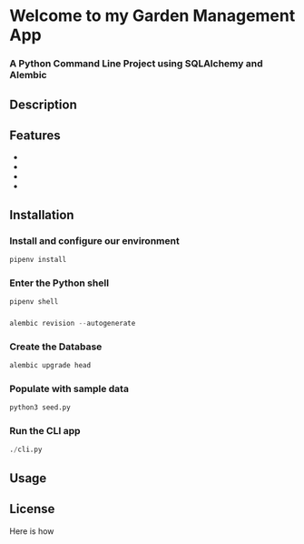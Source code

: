 
# Welcome to my Garden Management App
### A Python Command Line Project using SQLAlchemy and Alembic

## Description

## Features
+
+
+
+

## Installation

### Install and configure our environment
```python
pipenv install
```
### Enter the Python shell
```python
pipenv shell
```
### 
```python
alembic revision --autogenerate
```
### Create the Database
```python
alembic upgrade head
```
### Populate with sample data
```python
python3 seed.py
```
### Run the CLI app
```python
./cli.py
```

## Usage

## License
Here is how